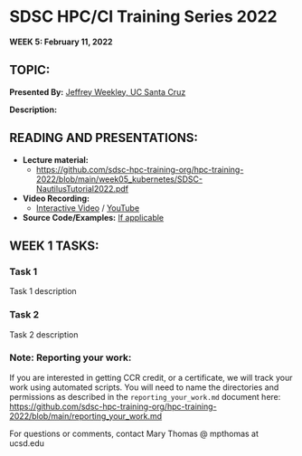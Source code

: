 # SDSC HPC/CI Training Series 2022

**WEEK 5: February 11, 2022**

## TOPIC: 
**Presented By:** [Jeffrey Weekley, UC Santa Cruz](bioURL)

**Description:**

## READING AND PRESENTATIONS:
* **Lecture material:** 
   * https://github.com/sdsc-hpc-training-org/hpc-training-2022/blob/main/week05_kubernetes/SDSC-NautilusTutorial2022.pdf
* **Video Recording:**
   * [Interactive Video](https://education.sdsc.edu/training/interactive/hpc_user_training_2022/week5/) / [YouTube](https://youtu.be/eKPfZQNPQIk)
* **Source Code/Examples:** [If applicable]()

## WEEK 1 TASKS:

### Task 1
Task 1 description 


### Task 2
Task 2 description 

### Note: Reporting your work:
If you are interested in getting CCR credit, or a certificate, we will track your work using automated scripts.
You will need to name the directories and permissions as described in the ``reporting_your_work.md`` document here:
https://github.com/sdsc-hpc-training-org/hpc-training-2022/blob/main/reporting_your_work.md



For questions or comments, contact Mary Thomas @ mpthomas  at  ucsd.edu

